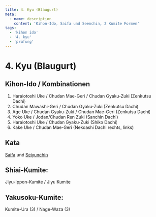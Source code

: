 ```yaml
---
title: 4. Kyu (Blaugurt)
meta:
  - name: description 
    content: 'Kihon-Ido, Saifa und Seenchin, 2 Kumite Formen' 
tags:
  - 'kihon ido'
  - '4. kyu'
  - 'prüfung'
---
```


# 4. Kyu (Blaugurt)

## Kihon-Ido / Kombinationen

1. Haraiotoshi Uke / Chudan Mae-Geri / Chudan Gyaku-Zuki (Zenkutsu Dachi)
2. Chudan Mawashi-Geri / Chudan Gyaku-Zuki (Zenkutsu Dachi)
3. Age Uke / Chudan Gyaku-Zuki / Chudan Mae-Geri (Zenkutsu Dachi)
4. Yoko Uke / Jodan/Chudan Ren Zuki (Sanchin Dachi)
5. Haraiotoshi Uke / Chudan Gyaku-Zuki (Shiko Dachi)
6. Kake Uke / Chudan Mae-Geri (Nekoashi Dachi rechts, links)

## Kata

[Saifa](/kata/saifā/) und [Seiyunchin](/kata/seiyunchin/)

## Shiai-Kumite:
Jiyu-Ippon-Kumite / Jiyu Kumite

## Yakusoku-Kumite:

Kumite-Ura (3) / Nage-Waza (3) 
